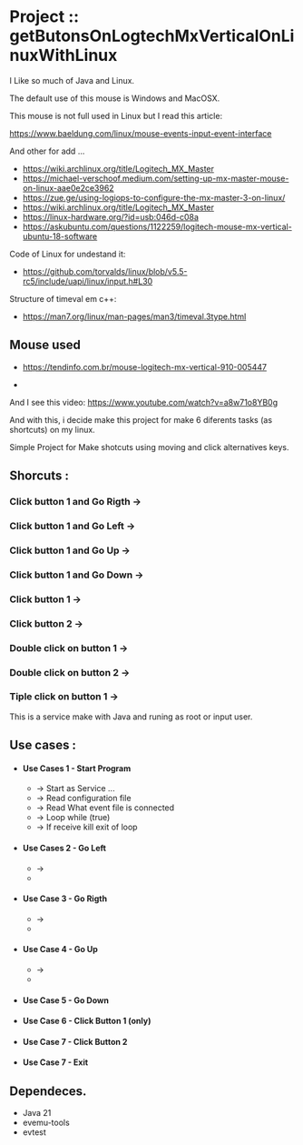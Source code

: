 # Project :: getButonsOnLogtechMxVerticalOnLinuxWithLinux

I Like so much of Java and Linux.

The default use of this mouse is Windows and MacOSX.

This mouse is not full used in Linux but I read this article:

https://www.baeldung.com/linux/mouse-events-input-event-interface

And other for add ...

* https://wiki.archlinux.org/title/Logitech_MX_Master
* https://michael-verschoof.medium.com/setting-up-mx-master-mouse-on-linux-aae0e2ce3962
* https://zue.ge/using-logiops-to-configure-the-mx-master-3-on-linux/
* https://wiki.archlinux.org/title/Logitech_MX_Master
* https://linux-hardware.org/?id=usb:046d-c08a
* https://askubuntu.com/questions/1122259/logitech-mouse-mx-vertical-ubuntu-18-software


Code of Linux for undestand it:

  * https://github.com/torvalds/linux/blob/v5.5-rc5/include/uapi/linux/input.h#L30

Structure of timeval em c++:

  * https://man7.org/linux/man-pages/man3/timeval.3type.html


Mouse used
----------
* https://tendinfo.com.br/mouse-logitech-mx-vertical-910-005447

* 




And I see this video:
https://www.youtube.com/watch?v=a8w71o8YB0g





And with this, i decide make this project for make 6 diferents tasks (as shortcuts) on my linux.

Simple Project for Make shotcuts using moving and click alternatives keys.

Shorcuts :
----------

### Click button 1 and Go Rigth ->
### Click button 1 and Go Left  ->
### Click button 1 and Go Up    ->
### Click button 1 and Go Down  ->
### Click button 1              ->
### Click button 2              -> 
### Double click on button 1    ->
### Double click on button 2    ->
### Tiple click on button 1     ->


This is a service make with Java and runing as root or input user.

Use cases :
-----------

 * #### Use Cases 1 - Start Program
   * -> Start as Service ...
   * -> Read configuration file
   * -> Read What event file is connected
   * -> Loop while (true)
   * -> If receive kill exit of loop

 * #### Use Cases 2 - Go Left
   * ->
   * 
 * #### Use Case 3 - Go Rigth
   * ->
   * 
 * #### Use Case 4 - Go Up
   * ->
   * 

  * #### Use Case 5 - Go Down

  * #### Use Case 6 - Click Button 1 (only)

  * #### Use Case 7 - Click Button 2

  * #### Use Case 7 - Exit

Dependeces.
------------
* Java 21
* evemu-tools
* evtest

